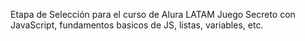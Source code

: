 Etapa de Selección para el curso de Alura LATAM
Juego Secreto con JavaScript, fundamentos basicos de JS, listas, variables, etc.
